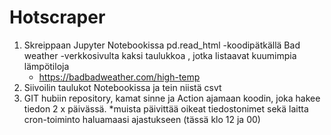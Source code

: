 # Hotscraper

1. Skreippaan Jupyter Notebookissa pd.read_html -koodipätkällä Bad weather -verkkosivulta kaksi taulukkoa <table>, jotka listaavat kuumimpia lämpötiloja
   - https://badbadweather.com/high-temp
2. Siivoilin taulukot Notebookissa ja tein niistä csvt
3. GIT hubiin repository, kamat sinne ja Action ajamaan koodin, joka hakee tiedon 2 x päivässä.
   *muista päivittää oikeat tiedostonimet sekä laitta cron-toiminto haluamaasi ajastukseen (tässä klo 12 ja 00)
